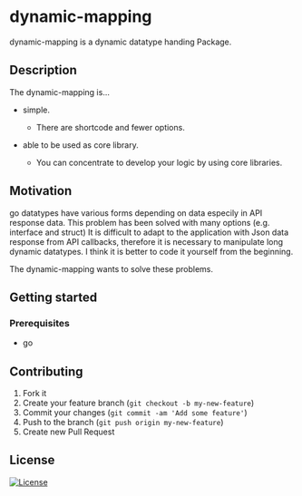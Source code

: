 # dynamic-mapping

dynamic-mapping is a dynamic datatype handing Package.

## Description

The dynamic-mapping is...

- simple.
    - There are shortcode and fewer options.

- able to be used as core library.
    - You can concentrate to develop your logic by using core libraries.

## Motivation

go datatypes have various forms depending on data especily in API response data.
This problem has been solved with many options (e.g. interface and struct)
It is difficult to adapt to the application with Json data response from API callbacks, therefore it is necessary to manipulate long dynamic datatypes.
I think it is better to code it yourself from the beginning.

The dynamic-mapping wants to solve these problems.

<!-- ## Demo -->

## Getting started

### Prerequisites

- go 


## Contributing

1. Fork it
2. Create your feature branch (`git checkout -b my-new-feature`)
3. Commit your changes (`git commit -am 'Add some feature'`)
4. Push to the branch (`git push origin my-new-feature`)
5. Create new Pull Request 



## License

[![License](https://img.shields.io/badge/License-BSD%202--Clause-orange.svg)](https://opensource.org/licenses/BSD-2-Clause)
